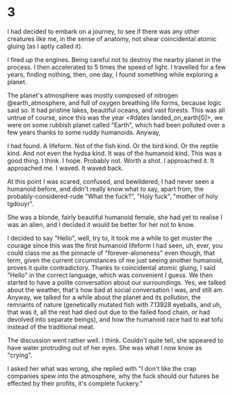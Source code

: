 # 3

I had decided to embark on a journey, to see if there was any other creatures
like me, in the sense of anatomy, not shear coincidental atomic gluing (as I
aptly called it).


I fired up the engines. Being careful not to destroy the nearby planet in the
process. I then accelerated to 5 times the speed of light. I travelled for a few
years, finding nothing, then, one day, I found something while exploring a
planet.


The planet's atmosphere was mostly composed of nitrogen @earth_atmosphere, and
full of oxygen breathing life forms, because logic said so. It had pristine
lakes, beautiful oceans, and vast forests. This was all untrue of course, since
this was the year <#dates landed_on_earth[0]>, we were on some rubbish planet
called "Earth", which had been polluted over a few years thanks to some ruddy
humanoids. Anyway,


I had found. A lifeform. Not of the fish kind. Or the bird kind. Or the reptile
kind. And not even the hydsa kind. It was of the humanoid kind. This was a good
thing. I think. I hope. Probably not. Worth a shot. I approached it. It
approached me. I waved. It waved back.


At this point I was scared, confused, and bewildered, I had never seen a
humanoid before, and didn't really know what to say, apart from, the
probably-considered-rude "What the fuck?", "Holy fuck", "mother of holy
tgdouyr".


She was a blonde, fairly beautiful humanoid female, she had yet to realise I was
an alien, and I decided it would be better for her not to know.


I decided to say "Hello", well, try to, it took me a while to get muster the
courage since this was the first humanoid lifeform I had seen, uh, ever, you
could class me as the pinnacle of "forever-aloneness" even though, that term,
given the current circumstances of me just seeing another humanoid, proves it
quite contradictory. Thanks to coincidental atomic gluing, I said "Hello" in the
correct language, which was convenient I guess. We then started to have a polite
conversation about our surroundings. Yes, we talked about the weather, that's
how bad at social conversation I was, and still am. Anyway, we talked for a
while about the planet and its pollution, the remnants of nature (genetically
mutated fish with 7.13928 eyeballs, and uh, that was it, all the rest had died
out due to the failed food chain, or had devolved into separate beings), and how
the humanoid race had to eat tofu instead of the traditional meat.


The discussion went rather well. I think. Couldn't quite tell, she appeared to
have water protruding out of her eyes. She was what I now know as "crying".


I asked her what was wrong, she replied with "I don't like the crap companies
spew into the atmosphere, why the fuck should our futures be effected by their
profits, it's complete fuckery."



